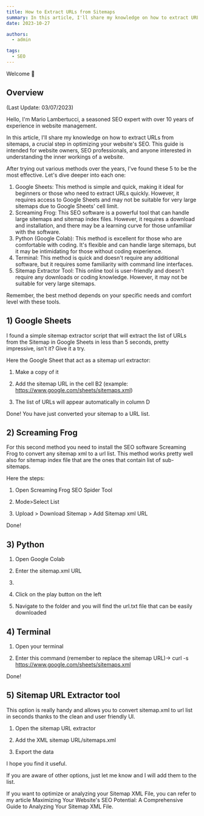 ```yaml
---
title: How to Extract URLs from Sitemaps
summary: In this article, I'll share my knowledge on how to extract URLs from sitemaps, a crucial step in optimizing your website's SEO.
date: 2023-10-27

authors:
  - admin

tags:
  - SEO
---
```


Welcome 👋

## Overview

(Last Update: 03/07/2023)

Hello, I'm Mario Lambertucci, a seasoned SEO expert with over 10 years of experience in website management.

In this article, I'll share my knowledge on how to extract URLs from sitemaps, a crucial step in optimizing your website's SEO. This guide is intended for website owners, SEO professionals, and anyone interested in understanding the inner workings of a website.

After trying out various methods over the years, I've found these 5 to be the most effective. Let's dive deeper into each one:

1. Google Sheets: This method is simple and quick, making it ideal for beginners or those who need to extract URLs quickly. However, it requires access to Google Sheets and may not be suitable for very large sitemaps due to Google Sheets' cell limit.
2. Screaming Frog: This SEO software is a powerful tool that can handle large sitemaps and sitemap index files. However, it requires a download and installation, and there may be a learning curve for those unfamiliar with the software.
3. Python (Google Colab): This method is excellent for those who are comfortable with coding. It's flexible and can handle large sitemaps, but it may be intimidating for those without coding experience.
4. Terminal: This method is quick and doesn't require any additional software, but it requires some familiarity with command line interfaces.
5. Sitemap Extractor Tool: This online tool is user-friendly and doesn't require any downloads or coding knowledge. However, it may not be suitable for very large sitemaps.

Remember, the best method depends on your specific needs and comfort level with these tools.

## 1) Google Sheets

I found a simple sitemap extractor script that will extract the list of URLs from the Sitemap in Google Sheets in less than 5 seconds, pretty impressive, isn’t it? Give it a try.

Here the Google Sheet that act as a sitemap url extractor:

1. Make a copy of it

2. Add the sitemap URL in the cell B2 (example: https://www.google.com/sheets/sitemaps.xml)

3. The list of URLs will appear automatically in column D

Done! You have just converted your sitemap to a URL list.

## 2) Screaming Frog

For this second method you need to install the SEO software Screaming Frog to convert any sitemap xml to a url list. This method works pretty well also for sitemap index file that are the ones that contain list of sub-sitemaps.

Here the steps:

1. Open Screaming Frog SEO Spider Tool

2. Mode>Select List

3. Upload > Download Sitemap > Add Sitemap xml URL

Done!

## 3) Python

1. Open Google Colab

2. Enter the sitemap.xml URL
3. 
4. Click on the play button on the left

5. Navigate to the folder and you will find the url.txt file that can be easily downloaded 


## 4) Terminal

1. Open your terminal
   
2. Enter this command (remember to replace the sitemap URL)-> curl -s https://www.google.com/sheets/sitemaps.xml

Done!

## 5) Sitemap URL Extractor tool

This option is really handy and allows you to convert sitemap.xml to url list in seconds thanks to the clean and user friendly UI.

1. Open the sitemap URL extractor

2. Add the XML sitemap URL/sitemaps.xml

3. Export the data



I hope you find it useful.

If you are aware of other options, just let me know and I will add them to the list.

If you want to optimize or analyzing your Sitemap XML File, you can refer to my article Maximizing Your Website's SEO Potential: A Comprehensive Guide to Analyzing Your Sitemap XML File.
